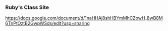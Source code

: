 ### Ruby's Class Site

https://docs.google.com/document/d/1naHHAj8shHBYmMhCZowH_8wB8M6TnPtOztB2GwpWSds/edit?usp=sharing


<!--
**rjc552/rjc552** is a ✨ _special_ ✨ repository because its `README.md` (this file) appears on your GitHub profile.

Here are some ideas to get you started:

- 🔭 I’m currently working on ...
- 🌱 I’m currently learning ...
- 👯 I’m looking to collaborate on ...
- 🤔 I’m looking for help with ...
- 💬 Ask me about ...
- 📫 How to reach me: ...
- 😄 Pronouns: ...
- ⚡ Fun fact: ...
-->
